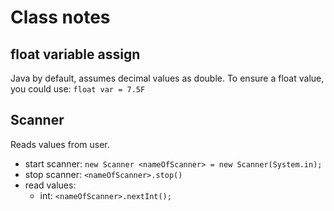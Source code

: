 # Class notes


##  float variable assign
Java by default, assumes decimal values as double. To ensure a float value, you could use: `float var = 7.5F`

## Scanner
Reads values from user.

- start scanner: `new Scanner <nameOfScanner> = new Scanner(System.in);`
- stop scanner: `<nameOfScanner>.stop()`
- read values:
  - int: `<nameOfScanner>.nextInt();`
